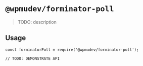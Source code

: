 # `@wpmudev/forminator-poll`

> TODO: description

## Usage

```
const forminatorPoll = require('@wpmudev/forminator-poll');

// TODO: DEMONSTRATE API
```
